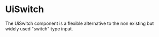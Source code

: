 # UiSwitch
The UiSwitch component is a flexible alternative to the non existing but widely used "switch" type input.
